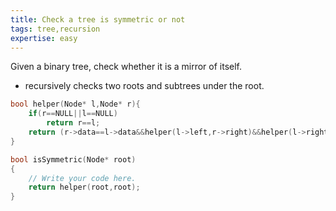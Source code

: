 ```yaml
---
title: Check a tree is symmetric or not
tags: tree,recursion
expertise: easy
---
```


Given a binary tree, check whether it is a mirror of itself.
- recursively checks two roots and subtrees under the root.


```cpp
bool helper(Node* l,Node* r){
    if(r==NULL||l==NULL)
        return r==l;
    return (r->data==l->data&&helper(l->left,r->right)&&helper(l->right,r->left));
}

bool isSymmetric(Node* root)
{
    // Write your code here.  
    return helper(root,root);
}
```